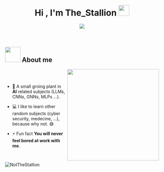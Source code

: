 <h1 align="center">Hi , I'm The_Stallion <img src="https://i.giphy.com/media/v1.Y2lkPTc5MGI3NjExcnR6MXNrdGpvaDFjOTcwaHdhaDB4eXF2NDFtbzN5ejBmYmlzbXY3dyZlcD12MV9pbnRlcm5hbF9naWZfYnlfaWQmY3Q9Zw/OpBA2nKQog7LENz8Of/giphy.gif" width="35"></h1>
<p align="center">
  <a href="https://github.com/DenverCoder1/readme-typing-svg"><img src="https://readme-typing-svg.herokuapp.com?font=Time+New+Roman&color=FFD700&size=25&center=true&vCenter=true&width=600&height=100&lines=Computer+Science+Engineer;AI+Enthusiast;Always+learning+new+things"></a>
</p>


<br>

## <img src = "https://i.giphy.com/media/v1.Y2lkPTc5MGI3NjExaWdhcm9kNmdsdWV4dGd1dDFkdm0yNGt3dW9nYzRxbTd0bjZuMDVpOSZlcD12MV9pbnRlcm5hbF9naWZfYnlfaWQmY3Q9Zw/0hv8d4HrDVI6m7w7pF/giphy.gif" width = 50px> About me

<img align="right" src="https://i.giphy.com/media/v1.Y2lkPTc5MGI3NjExMGF5enF6OHp1aTZ5MWp0NXQwNnlwOHlmOGp6d2d2NWxlOHZwaXIwZiZlcD12MV9pbnRlcm5hbF9naWZfYnlfaWQmY3Q9Zw/Pcmac1K2xdMoBpVWSw/giphy.gif" width = 300px>

<br>
<br>

- 🌱 A small groing plant in **AI** related subjects (LLMs, CNNs, GNNs, MLPs ...).
          
- 💻 I like to learn other random subjects (cyber security, medecine, ...), because why not. 😅

- ⚡ Fun fact **You will never feel bored at work with me**.

<br>

<p align="left"> <img src="https://komarev.com/ghpvc/?username=NotTheStallion&label=Profile%20views&color=0e75b6&style=flat" alt="NotTheStallion" /> </p>


